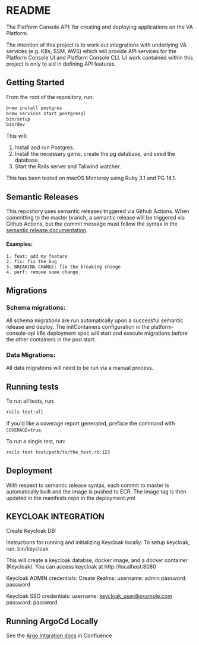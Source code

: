 # README

The Platform Console API: for creating and deploying applications on the VA Platform.

The intention of this project is to work out integrations with underlying VA services (e.g. K8s, SSM, AWS) which will provide API services for the Platform Console UI and Platform Console CLI. UI work contained within this project is only to aid in defining API features.

## Getting Started

From the root of the repository, run:

```bash
brew install postgres
brew services start postgresql
bin/setup
bin/dev
```

This will:
1. Install and run Postgres.
2. Install the necessary gems, create the pg database, and seed the database.
3. Start the Rails server and Tailwind watcher.

This has been tested on macOS Monterey using Ruby 3.1 and PG 14.1.

## Semantic Releases
This repository uses semantic releases triggered via Github Actions. When committing to the master branch, a semantic release will be triggered via Github Actions, but the commit message must follow the syntax in the [semantic release documentation](https://github.com/semantic-release/semantic-release#how-does-it-work).

#### Examples:
```
1. feat: add my feature
2. fix: fix the bug
3. BREAKING CHANGE: fix the breaking change
4. perf: remove some change
```

## Migrations

### Schema migrations:
All schema migrations are run automatically upon a successful semantic release and deploy. The initContainers configuration in the platform-console-api k8s deployment spec will start and execute migrations before the other containers in the pod start.

### Data Migrations:
All data migrations will need to be run via a manual process. 

## Running tests

To run all tests, run:

```bash
rails test:all
```

If you'd like a coverage report generated, preface the command with `COVERAGE=true`.

To run a single test, run:

```bash
rails test test/path/to/the_test.rb:123
```

## Deployment
With respect to semantic release syntax, each commit to master is automatically built and the image is pushed to ECR. The image tag is then updated in the manifests repo in the deployment.yml

## KEYCLOAK INTEGRATION
Create Keycloak DB:

Instructions for running and initializing Keycloak locally:
  To setup keycloak, run:
  bin/keycloak

  This will create a keycloak databse, docker image, and a docker container (Keycloak).
  You can access keycloak at http://localhost:8080

  Keycloak ADMIN credentials:
  Create Realms:
  username: admin
  password: password

  Keycloak SSO credentials:
  username: keycloak_user@example.com
  password: password


## Running ArgoCd Locally
See the [Argo Intgration docs](https://vfs.atlassian.net/wiki/spaces/VI/pages/2121465877/Running+ArgoCd+Locally+for+platform-console-api) in Confluence

